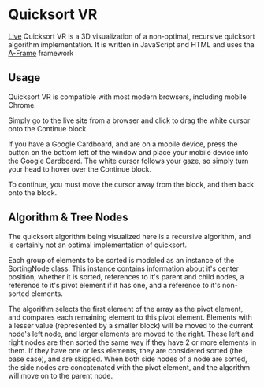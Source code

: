 # Quicksort VR
[Live](https://operskaas.github.io/VR-Quicksort)
Quicksort VR is a 3D visualization of a non-optimal, recursive quicksort algorithm implementation.
It is written in JavaScript and HTML and uses tha [A-Frame](https://github.com/aframevr/aframe) framework

## Usage
Quicksort VR is compatible with most modern browsers, including mobile Chrome. 

Simply go to the live site from a browser and click to drag the white cursor onto the Continue block. 

If you have a Google Cardboard, and are on a mobile device, press the button on the bottom left of the window and place your mobile device into the Google Cardboard. The white cursor follows your gaze, so simply turn your head to hover over the Continue block.

To continue, you must move the cursor away from the block, and then back onto the block. 

## Algorithm & Tree Nodes
The quicksort algorithm being visualized here is a recursive algorithm, and is certainly not an optimal implementation of quicksort.

Each group of elements to be sorted is modeled as an instance of the SortingNode class. This instance contains information about it's center position, whether it is sorted, references to it's parent and child nodes, a reference to it's pivot element if it has one, and a reference to it's non-sorted elements.

The algorithm selects the first element of the array as the pivot element, and compares each remaining element to this pivot element. Elements with a lesser value (represented by a smaller block) will be moved to the current node's left node, and larger elements are moved to the right. These left and right nodes are then sorted the same way if they have 2 or more elements in them. If they have one or less elements, they are considered sorted (the base case), and are skipped. When both side nodes of a node are sorted, the side nodes are concatenated with the pivot element, and the algorithm will move on to the parent node.

 